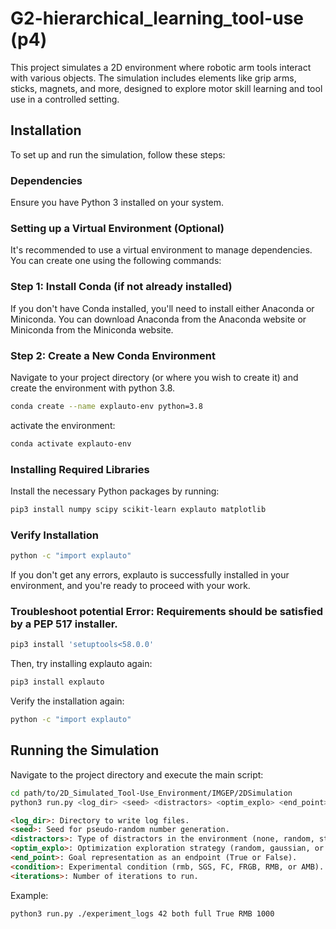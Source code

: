 # G2-hierarchical_learning_tool-use (p4)

This project simulates a 2D environment where robotic arm tools interact with various objects. The simulation includes elements like grip arms, sticks, magnets, and more, designed to explore motor skill learning and tool use in a controlled setting.

## Installation

To set up and run the simulation, follow these steps:

### Dependencies

Ensure you have Python 3 installed on your system.

### Setting up a Virtual Environment (Optional)

It's recommended to use a virtual environment to manage dependencies. You can create one using the following commands:

### Step 1: Install Conda (if not already installed)

If you don't have Conda installed, you'll need to install either Anaconda or Miniconda. You can download Anaconda from the Anaconda website or Miniconda from the Miniconda website.

### Step 2: Create a New Conda Environment

Navigate to your project directory (or where you wish to create it) and create the environment with python 3.8.

```bash
conda create --name explauto-env python=3.8
```

activate the environment:

```bash
conda activate explauto-env
```

### Installing Required Libraries

Install the necessary Python packages by running:

```bash
pip3 install numpy scipy scikit-learn explauto matplotlib
```

### Verify Installation

```bash
python -c "import explauto"
```

If you don't get any errors, explauto is successfully installed in your environment, and you're ready to proceed with your work.

### Troubleshoot potential Error: Requirements should be satisfied by a PEP 517 installer.

```bash
pip3 install 'setuptools<58.0.0'
```
Then, try installing explauto again:

```bash
pip3 install explauto
```

Verify the installation again:

```bash
python -c "import explauto"
```

## Running the Simulation

Navigate to the project directory and execute the main script:

```bash
cd path/to/2D_Simulated_Tool-Use_Environment/IMGEP/2DSimulation
python3 run.py <log_dir> <seed> <distractors> <optim_explo> <end_point> <condition> <iterations>
```
```markdown
<log_dir>: Directory to write log files.
<seed>: Seed for pseudo-random number generation.
<distractors>: Type of distractors in the environment (none, random, static, or both).
<optim_explo>: Optimization exploration strategy (random, gaussian, or full).
<end_point>: Goal representation as an endpoint (True or False).
<condition>: Experimental condition (rmb, SGS, FC, FRGB, RMB, or AMB).
<iterations>: Number of iterations to run.
```

Example:

```bash
python3 run.py ./experiment_logs 42 both full True RMB 1000
```



